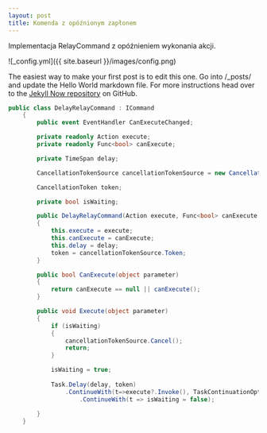 ```yaml
---
layout: post
title: Komenda z opóźnionym zapłonem
---
```


Implementacja RelayCommand z opóźnieniem wykonania akcji.

![_config.yml]({{ site.baseurl }}/images/config.png)

The easiest way to make your first post is to edit this one. Go into /_posts/ and update the Hello World markdown file. For more instructions head over to the [Jekyll Now repository](https://github.com/barryclark/jekyll-now) on GitHub.

``` csharp
public class DelayRelayCommand : ICommand
    {
        public event EventHandler CanExecuteChanged;

        private readonly Action execute;
        private readonly Func<bool> canExecute;

        private TimeSpan delay;

        CancellationTokenSource cancellationTokenSource = new CancellationTokenSource();

        CancellationToken token;

        private bool isWaiting;

        public DelayRelayCommand(Action execute, Func<bool> canExecute = null, TimeSpan delay = default(TimeSpan))
        {
            this.execute = execute;
            this.canExecute = canExecute;
            this.delay = delay;
            token = cancellationTokenSource.Token;
        }

        public bool CanExecute(object parameter)
        {
            return canExecute == null || canExecute();
        }

        public void Execute(object parameter)
        {   
            if (isWaiting)
            {
                cancellationTokenSource.Cancel();
                return;
            }

            isWaiting = true;
            
            Task.Delay(delay, token)
                .ContinueWith(t=>execute?.Invoke(), TaskContinuationOptions.NotOnCanceled)
                    .ContinueWith(t => isWaiting = false);
            
        }
    }
```
